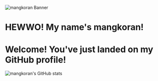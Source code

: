 <p>
    <img src="./assets/83088427_p0.jpg" alt="mangkoran Banner" />
</p>
<p>
    <h1>HEWWO! My name's mangkoran!</h1>
    <h1>Welcome! You've just landed on my GitHub profile!</h1>
</p>
<p>
    <img src="https://github-readme-stats.vercel.app/api?username=mangkoran&show_icons=true&theme=gruvbox" alt="mangkoran's GitHub stats" />
</p>
<!-- ![mangkoran's GitHub stats](https://github-readme-stats.vercel.app/api?username=mangkoran&show_icons=true&theme=gruvbox)] -->
